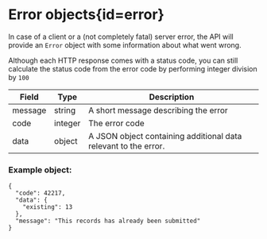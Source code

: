 <div class='panel fade js-scroll-anim' data-anim='fade'>

# Error objects{id=error}

In case of a client or a (not completely fatal) server error, the API will provide an `Error` object with some information about what went wrong.

Although each HTTP response comes with a status code, you can still calculate the status code from the error code by performing integer division by `100`

| Field   | Type    | Description                                                     |
| ------- | ------- | --------------------------------------------------------------- |
| message | string  | A short message describing the error                            |
| code    | integer | The error code                                                  |
| data    | object  | A JSON object containing additional data relevant to the error. |

### Example object:

```
{
  "code": 42217,
  "data": {
    "existing": 13
  },
  "message": "This records has already been submitted"
}
```

</div>
